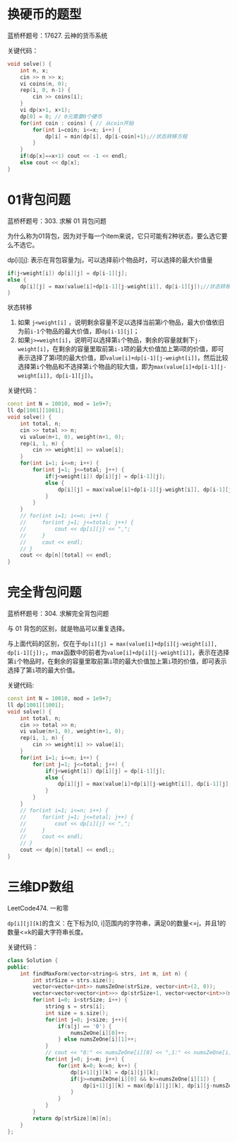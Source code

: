 # 换硬币的题型
蓝桥杯题号：17627. 云神的货币系统

关键代码：
```cpp
void solve() {
    int n, x;
    cin >> n >> x;
    vi coins(n, 0);
    rep(i, 0, n-1) {
        cin >> coins[i];
    }
    vi dp(x+1, x+1);
    dp[0] = 0; // 0元需要0个硬币
    for(int coin : coins) { // 从coin开始
        for(int i=coin; i<=x; i++) {
            dp[i] = min(dp[i], dp[i-coin]+1);//状态转移方程
        }
    }
    if(dp[x]==x+1) cout << -1 << endl;
    else cout << dp[x];
}
```
# 01背包问题
蓝桥杯题号：303. 求解 01 背包问题

为什么称为01背包，因为对于每一个item来说，它只可能有2种状态，要么选它要么不选它。

dp[i][j]: 表示在背包容量为j，可以选择前i个物品时，可以选择的最大价值量

```cpp
if(j<weight[i]) dp[i][j] = dp[i-1][j];
else {
    dp[i][j] = max(value[i]+dp[i-1][j-weight[i]], dp[i-1][j]);//状态转移方程
}
```
状态转移
1. 如果 `j<weight[i]` ，说明剩余容量不足以选择当前第i个物品，最大价值依旧为前`i-1`个物品的最大价值，即`dp[i-1][j]`；
2. 如果`j>=weight[i]`，说明可以选择第`i`个物品，剩余的容量就剩下`j-weight[i]`，在剩余的容量里取前第`i-1`项的最大价值加上第i项的价值，即可表示选择了第i项的最大价值，即`value[i]+dp[i-1][j-weight[i]]`，然后比较选择第`i`个物品和不选择第`i`个物品的较大值，即为`max(value[i]+dp[i-1][j-weight[i]], dp[i-1][j])`。

关键代码：
```cpp
const int N = 10010, mod = 1e9+7;
ll dp[1001][1001];
void solve() {
    int total, n;
    cin >> total >> n;
    vi value(n+1, 0), weight(n+1, 0);
    rep(i, 1, n) {
        cin >> weight[i] >> value[i];
    }
    for(int i=1; i<=n; i++) {
        for(int j=1; j<=total; j++) {
            if(j<weight[i]) dp[i][j] = dp[i-1][j];
            else {
                dp[i][j] = max(value[i]+dp[i-1][j-weight[i]], dp[i-1][j]);//状态转移方程
            }
        }
    }
    // for(int i=1; i<=n; i++) {
    //     for(int j=1; j<=total; j++) {
    //         cout << dp[i][j] << ",";
    //     }
    //     cout << endl;
    // }
    cout << dp[n][total] << endl;
}
```
# 完全背包问题

蓝桥杯题号：304. 求解完全背包问题

与 01 背包的区别，就是物品可以重复选择。

与上面代码的区别，仅在于`dp[i][j] = max(value[i]+dp[i][j-weight[i]], dp[i-1][j]);`，max函数中的前者为`value[i]+dp[i][j-weight[i]]`，表示在选择第`i`个物品时，在剩余的容量里取前第`i`项的最大价值加上第`i`项的价值，即可表示选择了第`i`项的最大价值。

关键代码:
```cpp
const int N = 10010, mod = 1e9+7;
ll dp[1001][1001];
void solve() {
    int total, n;
    cin >> total >> n;
    vi value(n+1, 0), weight(n+1, 0);
    rep(i, 1, n) {
        cin >> weight[i] >> value[i];
    }
    for(int i=1; i<=n; i++) {
        for(int j=1; j<=total; j++) {
            if(j<weight[i]) dp[i][j] = dp[i-1][j];
            else {
                dp[i][j] = max(value[i]+dp[i][j-weight[i]], dp[i-1][j]);
            }
        }
    }
    // for(int i=1; i<=n; i++) {
    //     for(int j=1; j<=total; j++) {
    //         cout << dp[i][j] << ",";
    //     }
    //     cout << endl;
    // }
    cout << dp[n][total] << endl;;
}
```

# 三维DP数组
LeetCode474. 一和零

`dp[i][j][k]`的含义：在下标为[0, i]范围内的字符串，满足0的数量<=j，并且1的数量<=k的最大字符串长度。

关键代码：
```cpp
class Solution {
public:
    int findMaxForm(vector<string>& strs, int m, int n) {
        int strSize = strs.size();
        vector<vector<int>> numsZeOne(strSize, vector<int>(2, 0));
        vector<vector<vector<int>>> dp(strSize+1, vector<vector<int>>(m+1, vector<int>(n+1, 0)));
        for(int i=0; i<strSize; i++) {
            string s = strs[i];
            int size = s.size();
            for(int j=0; j<size; j++){
                if(s[j] == '0') {
                    numsZeOne[i][0]++;
                } else numsZeOne[i][1]++;
            }
            // cout << "0:" << numsZeOne[i][0] << ",1:" << numsZeOne[i][1] << endl;
            for(int j=0; j<=m; j++) {
                for(int k=0; k<=n; k++) {
                    dp[i+1][j][k] = dp[i][j][k];
                    if(j>=numsZeOne[i][0] && k>=numsZeOne[i][1]) {
                        dp[i+1][j][k] = max(dp[i][j][k], dp[i][j-numsZeOne[i][0]][k-numsZeOne[i][1]]+1);
                    }
                }
            }
        }        
        return dp[strSize][m][n];
    }
};
```